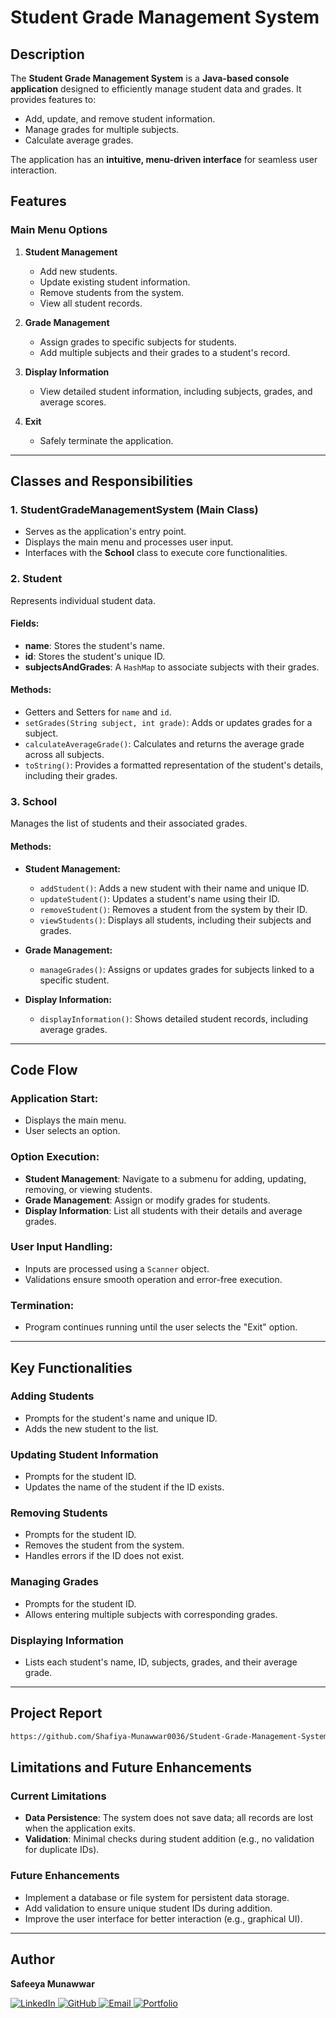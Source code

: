 # **Student Grade Management System**

## **Description**
The **Student Grade Management System** is a **Java-based console application** designed to efficiently manage student data and grades. It provides features to:
- Add, update, and remove student information.
- Manage grades for multiple subjects.
- Calculate average grades.

The application has an **intuitive, menu-driven interface** for seamless user interaction.

## **Features**

### **Main Menu Options**

1. **Student Management**
   - Add new students.
   - Update existing student information.
   - Remove students from the system.
   - View all student records.

2. **Grade Management**
   - Assign grades to specific subjects for students.
   - Add multiple subjects and their grades to a student's record.

3. **Display Information**
   - View detailed student information, including subjects, grades, and average scores.

4. **Exit**
   - Safely terminate the application.

---

## **Classes and Responsibilities**

### **1. StudentGradeManagementSystem (Main Class)**
- Serves as the application's entry point.
- Displays the main menu and processes user input.
- Interfaces with the **School** class to execute core functionalities.

### **2. Student**
Represents individual student data.

#### **Fields:**
- **name**: Stores the student's name.
- **id**: Stores the student's unique ID.
- **subjectsAndGrades**: A `HashMap` to associate subjects with their grades.

#### **Methods:**
- Getters and Setters for `name` and `id`.
- `setGrades(String subject, int grade)`: Adds or updates grades for a subject.
- `calculateAverageGrade()`: Calculates and returns the average grade across all subjects.
- `toString()`: Provides a formatted representation of the student's details, including their grades.

### **3. School**
Manages the list of students and their associated grades.

#### **Methods:**
- **Student Management:**
   - `addStudent()`: Adds a new student with their name and unique ID.
   - `updateStudent()`: Updates a student's name using their ID.
   - `removeStudent()`: Removes a student from the system by their ID.
   - `viewStudents()`: Displays all students, including their subjects and grades.

- **Grade Management:**
   - `manageGrades()`: Assigns or updates grades for subjects linked to a specific student.

- **Display Information:**
   - `displayInformation()`: Shows detailed student records, including average grades.

---

## **Code Flow**

### **Application Start:**
- Displays the main menu.
- User selects an option.

### **Option Execution:**
- **Student Management**: Navigate to a submenu for adding, updating, removing, or viewing students.
- **Grade Management**: Assign or modify grades for students.
- **Display Information**: List all students with their details and average grades.

### **User Input Handling:**
- Inputs are processed using a `Scanner` object.
- Validations ensure smooth operation and error-free execution.

### **Termination:**
- Program continues running until the user selects the "Exit" option.

---

## **Key Functionalities**

### **Adding Students**
- Prompts for the student's name and unique ID.
- Adds the new student to the list.

### **Updating Student Information**
- Prompts for the student ID.
- Updates the name of the student if the ID exists.

### **Removing Students**
- Prompts for the student ID.
- Removes the student from the system.
- Handles errors if the ID does not exist.

### **Managing Grades**
- Prompts for the student ID.
- Allows entering multiple subjects with corresponding grades.

### **Displaying Information**
- Lists each student's name, ID, subjects, grades, and their average grade.

---

## Project Report
```bash
https://github.com/Shafiya-Munawwar0036/Student-Grade-Management-System/blob/main/Student%20Grade%20Management%20System%20Java%20Project.pdf
```

## **Limitations and Future Enhancements**

### **Current Limitations**
- **Data Persistence**: The system does not save data; all records are lost when the application exits.
- **Validation**: Minimal checks during student addition (e.g., no validation for duplicate IDs).

### **Future Enhancements**
- Implement a database or file system for persistent data storage.
- Add validation to ensure unique student IDs during addition.
- Improve the user interface for better interaction (e.g., graphical UI).

---

## Author
**Safeeya Munawwar**  
<p>
  <a href="https://www.linkedin.com/in/safeeya-munawwar" target="_blank">
    <img src="https://img.shields.io/badge/LinkedIn-0A66C2?style=for-the-badge&logo=linkedin&logoColor=white" alt="LinkedIn"/>
  </a>
  <a href="https://github.com/Safeeya-Munawwar" target="_blank">
    <img src="https://img.shields.io/badge/GitHub-181717?style=for-the-badge&logo=github&logoColor=white" alt="GitHub"/>
  </a>
  <a href="mailto:shafiyasha0036@gmail.com" target="_blank">
    <img src="https://img.shields.io/badge/Email-D14836?style=for-the-badge&logo=gmail&logoColor=white" alt="Email"/>
  </a>
  <a href="https://safeeya-munawwar-personal-portfolio.vercel.app/" target="_blank">
    <img src="https://img.shields.io/badge/Portfolio-0A66C2?style=for-the-badge&logo=firefox&logoColor=white" alt="Portfolio"/>
  </a>
</p>
